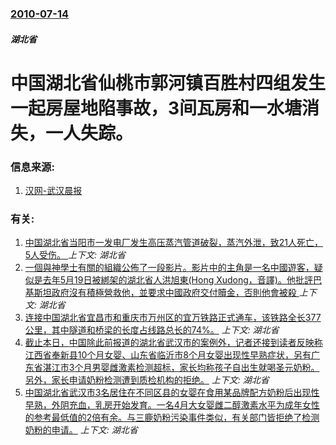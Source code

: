 ### [2010-07-14](/news/2010/07/14/index.md)

##### 湖北省
#  中国湖北省仙桃市郭河镇百胜村四组发生一起房屋地陷事故，3间瓦房和一水塘消失，一人失踪。




### 信息来源:

1. [汉网-武汉晨报](http://news.qq.com/a/20100716/001286.htm)

### 有关:

1. [中国湖北省当阳市一发电厂发生高压蒸汽管道破裂，蒸汽外泄，致21人死亡，5人受伤。 ](/news/2016/08/11/中国湖北省当阳市一发电厂发生高压蒸汽管道破裂-蒸汽外泄-致21人死亡-5人受伤.md) _上下文: 湖北省_
2. [一個與神學士有關的組織公佈了一段影片。影片中的主角是一名中國遊客，疑似是去年5月19日被綁架的湖北省人洪旭東(Hong Xudong，音譯)。他批評巴基斯坦政府沒有積極營救他，並要求中國政府交付贖金，否則他會被殺 ](/news/2015/05/24/一個與神學士有關的組織公佈了一段影片-影片中的主角是一名中國遊客-疑似是去年5月19日被綁架的湖北省人洪旭東-Hong.md) _上下文: 湖北省_
3. [ 连接中国湖北省宜昌市和重庆市万州区的宜万铁路正式通车，该铁路全长377公里，其中隧道和桥梁的长度占线路总长的74%。](/news/2010/12/22/连接中国湖北省宜昌市和重庆市万州区的宜万铁路正式通车-该铁路全长377公里-其中隧道和桥梁的长度占线路总长的74.md) _上下文: 湖北省_
4. [ 截止本日，中国除此前报道的湖北省武汉市的案例外，记者还接到读者反映称江西省奉新县10个月女婴、山东省临沂市8个月女婴出现性早熟症状，另有广东省湛江市3个月男婴雌激素检测超标，家长均称孩子自出生就喝圣元奶粉。另外，家长申请奶粉检测遭到质检机构的拒绝。](/news/2010/08/5/截止本日-中国除此前报道的湖北省武汉市的案例外-记者还接到读者反映称江西省奉新县10个月女婴-山东省临沂市8个月女婴出.md) _上下文: 湖北省_
5. [ 中国湖北省武汉市3名居住在不同区县的女婴在食用某品牌配方奶粉后出现性早熟，外阴充血，乳房开始发育。一名4月大女婴雌二醇激素水平为成年女性的参考最低值的2倍有余。与三鹿奶粉污染事件类似，有关部门皆拒绝了检测奶粉的申请。](/news/2010/08/5/中国湖北省武汉市3名居住在不同区县的女婴在食用某品牌配方奶粉后出现性早熟-外阴充血-乳房开始发育-一名4月大女婴雌二醇.md) _上下文: 湖北省_
